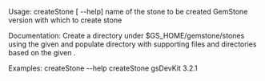 Usage: createStone [ --help] <stone-name> <gs-version>
 	<stone-name>     name of the stone to be created
 	<gs-version>       GemStone version with which to create stone
	
Documentation:
Create a directory under $GS_HOME/gemstone/stones using the given
<stone-name> and populate directory with supporting files and directories
based on the given <gs-version> .

Examples:
      createStone --help
	createStone gsDevKit 3.2.1
